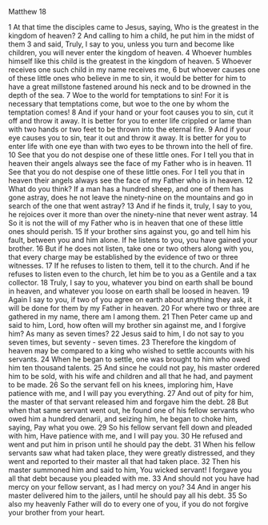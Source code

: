 Matthew 18

1	At that time the disciples came to Jesus, saying, Who is the greatest in the kingdom of heaven?
2	And calling to him a child, he put him in the midst of them
3	and said, Truly, I say to you, unless you turn and become like children, you will never enter the kingdom of heaven.
4	Whoever humbles himself like this child is the greatest in the kingdom of heaven.
5	Whoever receives one such child in my name receives me,
6	but whoever causes one of these little ones who believe in me to sin, it would be better for him to have a great millstone fastened around his neck and to be drowned in the depth of the sea.
7	Woe to the world for temptations to sin! For it is necessary that temptations come, but woe to the one by whom the temptation comes!
8	And if your hand or your foot causes you to sin, cut it off and throw it away. It is better for you to enter life crippled or lame than with two hands or two feet to be thrown into the eternal fire.
9	And if your eye causes you to sin, tear it out and throw it away. It is better for you to enter life with one eye than with two eyes to be thrown into the hell of fire.
10	See that you do not despise one of these little ones. For I tell you that in heaven their angels always see the face of my Father who is in heaven.
11	See that you do not despise one of these little ones. For I tell you that in heaven their angels always see the face of my Father who is in heaven.
12	What do you think? If a man has a hundred sheep, and one of them has gone astray, does he not leave the ninety-nine on the mountains and go in search of the one that went astray?
13	And if he finds it, truly, I say to you, he rejoices over it more than over the ninety-nine that never went astray.
14	So it is not the will of my Father who is in heaven that one of these little ones should perish.
15	If your brother sins against you, go and tell him his fault, between you and him alone. If he listens to you, you have gained your brother.
16	But if he does not listen, take one or two others along with you, that every charge may be established by the evidence of two or three witnesses.
17	If he refuses to listen to them, tell it to the church. And if he refuses to listen even to the church, let him be to you as a Gentile and a tax collector.
18	Truly, I say to you, whatever you bind on earth shall be bound in heaven, and whatever you loose on earth shall be loosed in heaven.
19	Again I say to you, if two of you agree on earth about anything they ask, it will be done for them by my Father in heaven.
20	For where two or three are gathered in my name, there am I among them.
21	Then Peter came up and said to him, Lord, how often will my brother sin against me, and I forgive him? As many as seven times?
22	Jesus said to him, I do not say to you seven times, but seventy - seven times.
23	Therefore the kingdom of heaven may be compared to a king who wished to settle accounts with his servants.
24	When he began to settle, one was brought to him who owed him ten thousand talents.
25	And since he could not pay, his master ordered him to be sold, with his wife and children and all that he had, and payment to be made.
26	So the servant fell on his knees, imploring him, Have patience with me, and I will pay you everything.
27	And out of pity for him, the master of that servant released him and forgave him the debt.
28	But when that same servant went out, he found one of his fellow servants who owed him a hundred denarii, and seizing him, he began to choke him, saying, Pay what you owe.
29	So his fellow servant fell down and pleaded with him, Have patience with me, and I will pay you.
30	He refused and went and put him in prison until he should pay the debt.
31	When his fellow servants saw what had taken place, they were greatly distressed, and they went and reported to their master all that had taken place.
32	Then his master summoned him and said to him, You wicked servant! I forgave you all that debt because you pleaded with me.
33	And should not you have had mercy on your fellow servant, as I had mercy on you?
34	And in anger his master delivered him to the jailers, until he should pay all his debt.
35	So also my heavenly Father will do to every one of you, if you do not forgive your brother from your heart.

